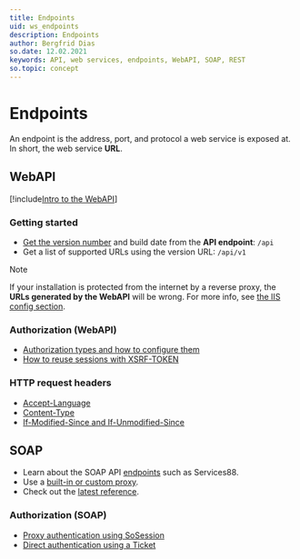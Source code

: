 ```yaml
---
title: Endpoints
uid: ws_endpoints
description: Endpoints
author: Bergfrid Dias
so.date: 12.02.2021
keywords: API, web services, endpoints, WebAPI, SOAP, REST
so.topic: concept
---
```


# Endpoints

An endpoint is the address, port, and protocol a web service is exposed at. In short, the web service **URL**.

## WebAPI

[!include[Intro to the WebAPI](../../../includes/webapi-intro.md)]

### Getting started

* [Get the version number][14] and build date from the **API endpoint**: `/api`
* Get a list of supported URLs using the version URL: `/api/v1`

> [!NOTE]
> If your installation is protected from the internet by a reverse proxy, the **URLs generated by the WebAPI** will be wrong. For more info, see [the IIS config section][13].

### Authorization (WebAPI)

* [Authorization types and how to configure them][3]
* [How to reuse sessions with XSRF-TOKEN][4]

### HTTP request headers

* [Accept-Language][5]
* [Content-Type][6]
* [If-Modified-Since and If-Unmodified-Since][7]

## SOAP

* Learn about the SOAP API [endpoints][9] such as Services88.
* Use a [built-in or custom proxy][10].
* Check out the [latest reference][12].

### Authorization (SOAP)

* [Proxy authentication using SoSession][8]
* [Direct authentication using a Ticket][11]

<!-- Referenced links -->
[1]: rest-webapi/index.md
[2]: agents-webapi/index.md
[3]: ../../../authentication/webapi/index.md#options
[4]: ../../../authentication/webapi/reuse-session.md
[5]: http-headers.md#accept-language
[6]: http-headers.md#content-type
[7]: http-headers.md#modified-unmodified
[8]: ../../../authentication/onsite/sosession/index.md
[9]: soap/index.md
[10]: ../proxies/index.md
[11]: ../../../authentication/onsite/index.md#the-ticket
[12]: ../../../api-reference/soap/Services88/index.md
[13]: ../../../../../superoffice-docs/docs/onsite/install/iis/reverse-proxy.md#webapi
[14]: get-webapi-version.md

